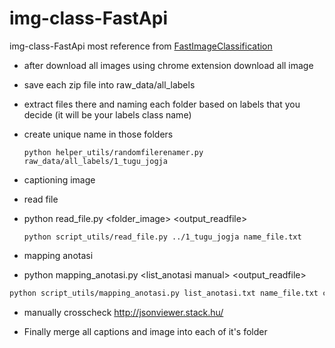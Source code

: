 # img-class-FastApi

img-class-FastApi most reference from [FastImageClassification](https://github.com/CVxTz/FastImageClassification)

- after download all images using chrome extension download all image

- save each zip file into raw_data/all_labels

- extract files there and naming each folder based on labels that you decide (it will be your labels class name)

- create unique name in those folders
 
      python helper_utils/randomfilerenamer.py raw_data/all_labels/1_tugu_jogja 

- captioning image
- read file  
- python read_file.py <folder_image> <output_readfile>

      python script_utils/read_file.py ../1_tugu_jogja name_file.txt

- mapping anotasi
- python mapping_anotasi.py <list_anotasi manual> <output_readfile> <output caption json>

```bash
python script_utils/mapping_anotasi.py list_anotasi.txt name_file.txt caption_tugu.json
```
  
- manually crosscheck
http://jsonviewer.stack.hu/

- Finally merge all captions and image into each of it's folder

